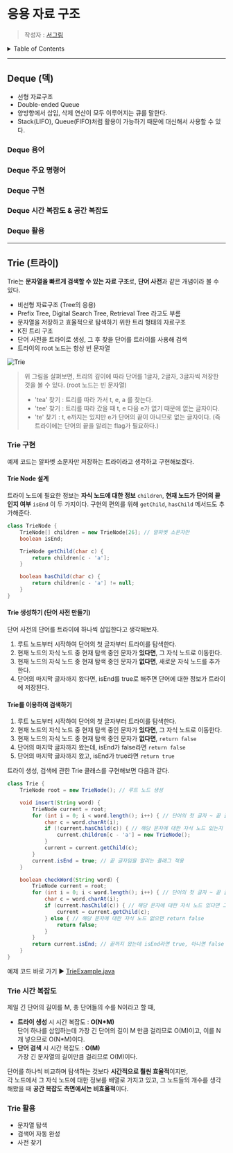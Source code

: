 # 응용 자료 구조

> 작성자 : [서그림](https://github.com/Seogeurim)

<details>
<summary>Table of Contents</summary>

- [Deque (덱)](#deque-덱)
- [Trie (트라이)](#trie-트라이)

</details>

---

## Deque (덱)

- 선형 자료구조
- Double-ended Queue
- 양방향에서 삽입, 삭제 연산이 모두 이루어지는 큐를 말한다.
- Stack(LIFO), Queue(FIFO)처럼 활용이 가능하기 때문에 대신해서 사용할 수 있다.

### Deque 용어

### Deque 주요 명령어

### Deque 구현

### Deque 시간 복잡도 & 공간 복잡도

### Deque 활용

---

## Trie (트라이)

Trie는 **문자열을 빠르게 검색할 수 있는 자료 구조**로, **단어 사전**과 같은 개념이라 볼 수 있다.

- 비선형 자료구조 (Tree의 응용)
- Prefix Tree, Digital Search Tree, Retrieval Tree 라고도 부름
- 문자열을 저장하고 효율적으로 탐색하기 위한 트리 형태의 자료구조
- K진 트리 구조
- 단어 사전을 트라이로 생성, 그 후 찾을 단어를 트라이를 사용해 검색
- 트라이의 root 노드는 항상 빈 문자열

![Trie](https://user-images.githubusercontent.com/22045163/91132291-1c4f9480-e6e8-11ea-831b-e063f1a145e0.jpg)

> 위 그림을 살펴보면, 트리의 깊이에 따라 단어를 1글자, 2글자, 3글자씩 저장한 것을 볼 수 있다. (root 노드는 빈 문자열)
>
> - 'tea' 찾기 : 트리를 따라 가서 t, e, a 를 찾는다.
> - 'tee' 찾기 : 트리를 따라 갔을 때 t, e 다음 e가 없기 때문에 없는 글자이다.
> - 'te' 찾기 : t, e까지는 있지만 e가 단어의 끝이 아니므로 없는 글자이다. (즉 트라이에는 단어의 끝을 알리는 flag가 필요하다.)

### Trie 구현

예제 코드는 알파벳 소문자만 저장하는 트라이라고 생각하고 구현해보겠다.

#### Trie Node 설계

트라이 노드에 필요한 정보는 **자식 노드에 대한 정보** `children`, **현재 노드가 단어의 끝인지 여부** `isEnd` 이 두 가지이다. 구현의 편의를 위해 `getChild`, `hasChild` 메서드도 추가해준다.

```java
class TrieNode {
    TrieNode[] children = new TrieNode[26]; // 알파벳 소문자만
    boolean isEnd;

    TrieNode getChild(char c) {
        return children[c - 'a'];
    }

    boolean hasChild(char c) {
        return children[c - 'a'] != null;
    }
}
```

#### Trie 생성하기 (단어 사전 만들기)

단어 사전의 단어를 트라이에 하나씩 삽입한다고 생각해보자.

1. 루트 노드부터 시작하여 단어의 첫 글자부터 트라이를 탐색한다.
2. 현재 노드의 자식 노드 중 현재 탐색 중인 문자가 **있다면**, 그 자식 노드로 이동한다.
3. 현재 노드의 자식 노드 중 현재 탐색 중인 문자가 **없다면**, 새로운 자식 노드를 추가한다.
4. 단어의 마지막 글자까지 왔다면, isEnd를 true로 해주면 단어에 대한 정보가 트라이에 저장된다.

#### Trie를 이용하여 검색하기

1. 루트 노드부터 시작하여 단어의 첫 글자부터 트라이를 탐색한다.
2. 현재 노드의 자식 노드 중 현재 탐색 중인 문자가 **있다면**, 그 자식 노드로 이동한다.
3. 현재 노드의 자식 노드 중 현재 탐색 중인 문자가 **없다면**, `return false`
4. 단어의 마지막 글자까지 왔는데, isEnd가 false라면 `return false`
5. 단어의 마지막 글자까지 왔고, isEnd가 true라면 `return true`

트라이 생성, 검색에 관한 Trie 클래스를 구현해보면 다음과 같다.

```java
class Trie {
    TrieNode root = new TrieNode(); // 루트 노드 생성

    void insert(String word) {
        TrieNode current = root;
        for (int i = 0; i < word.length(); i++) { // 단어의 첫 글자 ~ 끝 글자까지 탐색
            char c = word.charAt(i);
            if (!current.hasChild(c)) { // 해당 문자에 대한 자식 노드 있는지 검색 후 그 자식 노드로 이동
                current.children[c - 'a'] = new TrieNode();
            }
            current = current.getChild(c);
        }
        current.isEnd = true; // 끝 글자임을 알리는 플래그 적용
    }

    boolean checkWord(String word) {
        TrieNode current = root;
        for (int i = 0; i < word.length(); i++) { // 단어의 첫 글자 ~ 끝 글자까지 탐색
            char c = word.charAt(i);
            if (current.hasChild(c)) { // 해당 문자에 대한 자식 노드 있다면 그 자식 노드로 이동
                current = current.getChild(c);
            } else { // 해당 문자에 대한 자식 노드 없으면 return false
                return false;
            }
        }
        return current.isEnd; // 끝까지 왔는데 isEnd라면 true, 아니면 false
    }
}
```

예제 코드 바로 가기 ▶️ [TrieExample.java](./code/TrieExample.java)

### Trie 시간 복잡도

제일 긴 단어의 길이를 M, 총 단어들의 수를 N이라고 할 때,

- **트라이 생성** 시 시간 복잡도 : **O(N\*M)**  
  단어 하나를 삽입하는데 가장 긴 단어의 길이 M 만큼 걸리므로 O(M)이고, 이를 N개 넣으므로 O(N\*M)이다.
- **단어 검색** 시 시간 복잡도 : **O(M)**  
  가장 긴 문자열의 길이만큼 걸리므로 O(M)이다.

단어를 하나씩 비교하며 탐색하는 것보다 **시간적으로 훨씬 효율적**이지만,  
각 노드에서 그 자식 노드에 대한 정보를 배열로 가지고 있고, 그 노드들의 개수를 생각해봤을 때 **공간 복잡도 측면에서는 비효율적**이다.

### Trie 활용

- 문자열 탐색
- 검색어 자동 완성
- 사전 찾기
